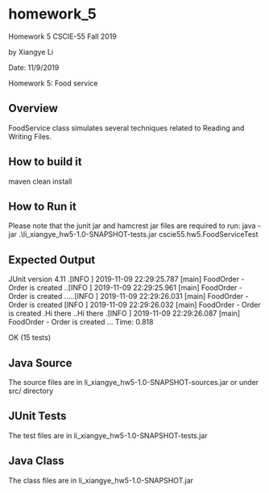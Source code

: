 # homework_5

Homework 5
CSCIE-55
Fall 2019

by Xiangye Li

Date: 11/9/2019 

Homework 5: Food service

## Overview
FoodService class simulates several techniques related to Reading and Writing Files.

## How to build it

maven clean install

## How to Run it

Please note that the junit jar and hamcrest jar files are required to run:
java -jar .\li_xiangye_hw5-1.0-SNAPSHOT-tests.jar cscie55.hw5.FoodServiceTest

## Expected Output

JUnit version 4.11
.[INFO ] 2019-11-09 22:29:25.787 [main] FoodOrder - Order is created
..[INFO ] 2019-11-09 22:29:25.961 [main] FoodOrder - Order is created
.....[INFO ] 2019-11-09 22:29:26.031 [main] FoodOrder - Order is created
[INFO ] 2019-11-09 22:29:26.032 [main] FoodOrder - Order is created
.Hi there
..Hi there
.[INFO ] 2019-11-09 22:29:26.087 [main] FoodOrder - Order is created
...
Time: 0.818

OK (15 tests)
 
## Java Source

The source files are in li_xiangye_hw5-1.0-SNAPSHOT-sources.jar or under src/ directory 

## JUnit Tests

The test files are in li_xiangye_hw5-1.0-SNAPSHOT-tests.jar

## Java Class

The class files are in li_xiangye_hw5-1.0-SNAPSHOT.jar 
